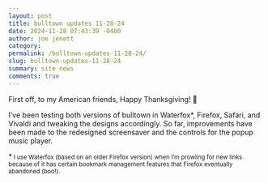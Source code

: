 ```yaml
---
layout: post
title: bulltown updates 11-28-24
date: 2024-11-28 07:43:39 -0400
author: joe jenett
category: 
permalink: /bulltown-updates-11-28-24/
slug: bulltown-updates-11-28-24
summary: site news
comments: true
---
```

First off, to my American friends, Happy Thanksgiving! 🍗 

I’ve been testing both versions of bulltown in Waterfox*, Firefox, Safari, and Vivaldi and tweaking the designs accordingly. So far, improvements have been made to the redesigned screensaver and the controls for the popup music player.

*<small> I use Waterfox (based on an older Firefox version) when I’m prowling for new links because of it has certain bookmark management features that Firefox eventually abandoned (boo!).</small>

<a style="display:none;" href="https://brid.gy/publish/mastodon"><small>(cross-posted to mastodon)</small></a>
